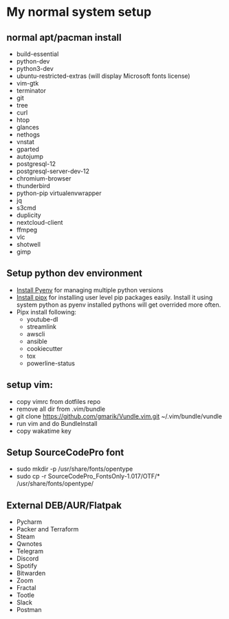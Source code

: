 # My normal system setup

## normal apt/pacman install

- build-essential
- python-dev
- python3-dev
- ubuntu-restricted-extras (will display Microsoft fonts license)
- vim-gtk
- terminator
- git
- tree
- curl
- htop
- glances
- nethogs
- vnstat
- gparted
- autojump
- postgresql-12
- postgresql-server-dev-12
- chromium-browser
- thunderbird
- python-pip virtualenvwrapper
- jq
- s3cmd
- duplicity
- nextcloud-client
- ffmpeg
- vlc
- shotwell
- gimp

## Setup python dev environment

- [Install Pyenv](https://github.com/pyenv/pyenv-installer) for managing multiple python versions
- [Install pipx](https://github.com/pipxproject/pipx/) for installing user level pip packages easily. Install it using system python as pyenv installed pythons will get overrided more often.
- Pipx install following:
  - youtube-dl
  - streamlink
  - awscli
  - ansible
  - cookiecutter
  - tox
  - powerline-status

## setup vim:

- copy vimrc from dotfiles repo
- remove all dir from .vim/bundle
- git clone https://github.com/gmarik/Vundle.vim.git ~/.vim/bundle/vundle
- run vim and do BundleInstall
- copy wakatime key

## Setup SourceCodePro font

- sudo mkdir -p /usr/share/fonts/opentype
- sudo cp -r SourceCodePro_FontsOnly-1.017/OTF/\* /usr/share/fonts/opentype/

## External DEB/AUR/Flatpak

- Pycharm
- Packer and Terraform
- Steam
- Qwnotes
- Telegram
- Discord
- Spotify
- Bitwarden
- Zoom
- Fractal
- Tootle
- Slack
- Postman
